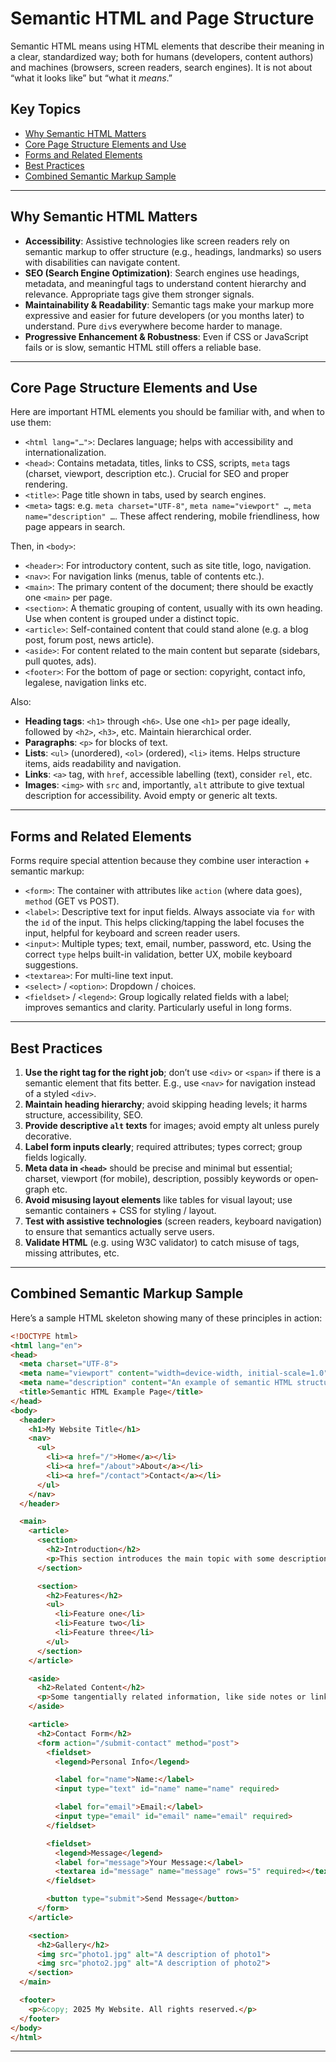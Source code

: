 # Semantic HTML and Page Structure

Semantic HTML means using HTML elements that describe their meaning in a clear, standardized way; both for humans (developers, content authors) and machines (browsers, screen readers, search engines). It is not about “what it looks like” but “what it *means*.”

## Key Topics

+ [Why Semantic HTML Matters](#why-semantic-html-matters)
+ [Core Page Structure Elements and Use](#core-page-structure-elements-and-use)
+ [Forms and Related Elements](#forms-and-related-elements)
+ [Best Practices](#best-practices)
+ [Combined Semantic Markup Sample](#combined-semantic-markup-sample)

---

## Why Semantic HTML Matters

* **Accessibility**: Assistive technologies like screen readers rely on semantic markup to offer structure (e.g., headings, landmarks) so users with disabilities can navigate content.
* **SEO (Search Engine Optimization)**: Search engines use headings, metadata, and meaningful tags to understand content hierarchy and relevance. Appropriate tags give them stronger signals.
* **Maintainability & Readability**: Semantic tags make your markup more expressive and easier for future developers (or you months later) to understand. Pure `div`s everywhere become harder to manage.
* **Progressive Enhancement & Robustness**: Even if CSS or JavaScript fails or is slow, semantic HTML still offers a reliable base.

---

## Core Page Structure Elements and Use

Here are important HTML elements you should be familiar with, and when to use them:

* `<html lang="…">`: Declares language; helps with accessibility and internationalization.
* `<head>`: Contains metadata, titles, links to CSS, scripts, `meta` tags (charset, viewport, description etc.). Crucial for SEO and proper rendering.
* `<title>`: Page title shown in tabs, used by search engines.
* `<meta>` tags: e.g. `meta charset="UTF-8"`, `meta name="viewport" …`, `meta name="description" …`. These affect rendering, mobile friendliness, how page appears in search.

Then, in `<body>`:

* `<header>`: For introductory content, such as site title, logo, navigation.
* `<nav>`: For navigation links (menus, table of contents etc.).
* `<main>`: The primary content of the document; there should be exactly one `<main>` per page.
* `<section>`: A thematic grouping of content, usually with its own heading. Use when content is grouped under a distinct topic.
* `<article>`: Self-contained content that could stand alone (e.g. a blog post, forum post, news article).
* `<aside>`: For content related to the main content but separate (sidebars, pull quotes, ads).
* `<footer>`: For the bottom of page or section: copyright, contact info, legalese, navigation links etc.

Also:

* **Heading tags**: `<h1>` through `<h6>`. Use one `<h1>` per page ideally, followed by `<h2>`, `<h3>`, etc. Maintain hierarchical order.
* **Paragraphs**: `<p>` for blocks of text.
* **Lists**: `<ul>` (unordered), `<ol>` (ordered), `<li>` items. Helps structure items, aids readability and navigation.
* **Links**: `<a>` tag, with `href`, accessible labelling (text), consider `rel`, etc.
* **Images**: `<img>` with `src` and, importantly, `alt` attribute to give textual description for accessibility. Avoid empty or generic alt texts.

---

## Forms and Related Elements

Forms require special attention because they combine user interaction + semantic markup:

* `<form>`: The container with attributes like `action` (where data goes), `method` (GET vs POST).
* `<label>`: Descriptive text for input fields. Always associate via `for` with the `id` of the input. This helps clicking/tapping the label focuses the input, helpful for keyboard and screen reader users.
* `<input>`: Multiple types; text, email, number, password, etc. Using the correct `type` helps built-in validation, better UX, mobile keyboard suggestions.
* `<textarea>`: For multi-line text input.
* `<select>` / `<option>`: Dropdown / choices.
* `<fieldset>` / `<legend>`: Group logically related fields with a label; improves semantics and clarity. Particularly useful in long forms.

---

## Best Practices

1. **Use the right tag for the right job**; don’t use `<div>` or `<span>` if there is a semantic element that fits better. E.g., use `<nav>` for navigation instead of a styled `<div>`.
2. **Maintain heading hierarchy**; avoid skipping heading levels; it harms structure, accessibility, SEO.
3. **Provide descriptive `alt` texts** for images; avoid empty alt unless purely decorative.
4. **Label form inputs clearly**; required attributes; types correct; group fields logically.
5. **Meta data in `<head>`** should be precise and minimal but essential; charset, viewport (for mobile), description, possibly keywords or open‐graph etc.
6. **Avoid misusing layout elements** like tables for visual layout; use semantic containers + CSS for styling / layout.
7. **Test with assistive technologies** (screen readers, keyboard navigation) to ensure that semantics actually serve users.
8. **Validate HTML** (e.g. using W3C validator) to catch misuse of tags, missing attributes, etc.

---

## Combined Semantic Markup Sample

Here’s a sample HTML skeleton showing many of these principles in action:

```html
<!DOCTYPE html>
<html lang="en">
<head>
  <meta charset="UTF-8">
  <meta name="viewport" content="width=device-width, initial-scale=1.0">
  <meta name="description" content="An example of semantic HTML structure, forms, images, links, lists, and metadata.">
  <title>Semantic HTML Example Page</title>
</head>
<body>
  <header>
    <h1>My Website Title</h1>
    <nav>
      <ul>
        <li><a href="/">Home</a></li>
        <li><a href="/about">About</a></li>
        <li><a href="/contact">Contact</a></li>
      </ul>
    </nav>
  </header>

  <main>
    <article>
      <section>
        <h2>Introduction</h2>
        <p>This section introduces the main topic with some description.</p>
      </section>

      <section>
        <h2>Features</h2>
        <ul>
          <li>Feature one</li>
          <li>Feature two</li>
          <li>Feature three</li>
        </ul>
      </section>
    </article>

    <aside>
      <h2>Related Content</h2>
      <p>Some tangentially related information, like side notes or links.</p>
    </aside>

    <article>
      <h2>Contact Form</h2>
      <form action="/submit-contact" method="post">
        <fieldset>
          <legend>Personal Info</legend>

          <label for="name">Name:</label>
          <input type="text" id="name" name="name" required>

          <label for="email">Email:</label>
          <input type="email" id="email" name="email" required>
        </fieldset>

        <fieldset>
          <legend>Message</legend>
          <label for="message">Your Message:</label>
          <textarea id="message" name="message" rows="5" required></textarea>
        </fieldset>

        <button type="submit">Send Message</button>
      </form>
    </article>

    <section>
      <h2>Gallery</h2>
      <img src="photo1.jpg" alt="A description of photo1">
      <img src="photo2.jpg" alt="A description of photo2">
    </section>
  </main>

  <footer>
    <p>&copy; 2025 My Website. All rights reserved.</p>
  </footer>
</body>
</html>
```

---
